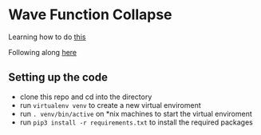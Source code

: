 # Wave Function Collapse

Learning how to do [this](https://github.com/mxgmn/WaveFunctionCollapse)

Following along [here](https://terbium.io/2018/11/wave-function-collapse/)

## Setting up the code

* clone this repo and cd into the directory
* run `virtualenv venv` to create a new virtual enviroment
* run `. venv/bin/active` on *nix machines to start the virtual enviroment
* run `pip3 install -r requirements.txt` to install the required packages